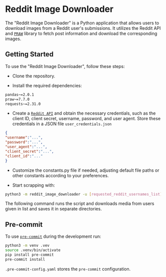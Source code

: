 # Reddit Image Downloader
The "Reddit Image Downloader" is a Python application that allows users to download images from a Reddit user's submissions. It utilizes the Reddit API and [`PRAW`](https://praw.readthedocs.io/en/stable/getting_started/quick_start.html) library to fetch post information and download the corresponding images.

## Getting Started
To use the "Reddit Image Downloader", follow these steps:

 - Clone the repository.

 - Install the required dependencies:

```sh
pandas~=2.0.1
praw~=7.7.0
requests~=2.31.0
```

 - Create a [`Reddit API`](https://www.reddit.com/dev/api/) and obtain the necessary credentials, such as the client ID, client secret, username, password, and user agent. Store these credentials in a JSON file `user_credentials.json`

```json
{
"username":"...",
"password":"...",
"user_agent":"...",
"client_secret":"...",
"client_id":"..."
}

```

 - Customize the constants.py file if needed, adjusting default file paths or other constants according to your preferences.
 
 - Start scrapping with:

```sh
python3 -m reddit_image_downloader -u [requested_reddit_usernames_list]
```

The following command runs the script and downloads media from users given in list and saves it in separate directories.

## Pre-commit

To use [`pre-commit`](https://pre-commit.com) during the development run:

```sh
python3 -m venv .vev
source .venv/bin/activate
pip install pre-commit
pre-commit install
```

`.pre-commit-config.yaml` stores the `pre-commit` configuration.
